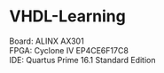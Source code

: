 # VHDL-Learning
Board: ALINX AX301</br>
FPGA: Cyclone IV EP4CE6F17C8</br>
IDE: Quartus Prime 16.1 Standard Edition
